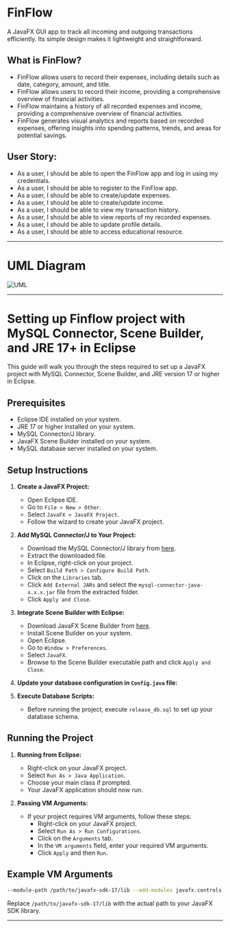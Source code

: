 # FinFlow 
A JavaFX GUI app to track all incoming and outgoing transactions efficiently. Its simple design makes it lightweight and straightforward.


## What is FinFlow?

- FinFlow allows users to record their expenses, including details such as date, category, amount, and title.
- FinFlow allows users to record their income, providing a comprehensive overview of financial activities.
- FinFlow maintains a history of all recorded expenses and income, providing a comprehensive overview of financial activities.
- FinFlow generates visual analytics and reports based on recorded expenses, offering insights into spending patterns, trends, and areas for potential savings.


## User Story:

- As a user, I should be able to open the FinFlow app and log in using my credentials.
- As a user, I should be able to register to the FinFlow app.
- As a user, I should be able to create/update expenses.
- As a user, I should be able to create/update income.
- As a user, I should be able to view my transaction history.
- As a user, I should be able to view reports of my recorded expenses.
- As a user, I should be able to update profile details.
- As a user, I should be able to access educational resource.


---
# UML Diagram
![UML](https://github.com/AvengersAssembl-Group17/FinFlow/assets/98074476/85d08306-3996-4601-ab08-f5e9419587b9)


---

# Setting up Finflow project with MySQL Connector, Scene Builder, and JRE 17+ in Eclipse

This guide will walk you through the steps required to set up a JavaFX project with MySQL Connector, Scene Builder, and JRE version 17 or higher in Eclipse.

## Prerequisites

- Eclipse IDE installed on your system.
- JRE 17 or higher installed on your system.
- MySQL Connector/J library.
- JavaFX Scene Builder installed on your system.
- MySQL database server installed on your system.

## Setup Instructions

1. **Create a JavaFX Project:**
   - Open Eclipse IDE.
   - Go to `File > New > Other`.
   - Select `JavaFX > JavaFX Project`.
   - Follow the wizard to create your JavaFX project.

2. **Add MySQL Connector/J to Your Project:**
   - Download the MySQL Connector/J library from [here](https://dev.mysql.com/downloads/connector/j/).
   - Extract the downloaded file.
   - In Eclipse, right-click on your project.
   - Select `Build Path > Configure Build Path`.
   - Click on the `Libraries` tab.
   - Click `Add External JARs` and select the `mysql-connector-java-x.x.x.jar` file from the extracted folder.
   - Click `Apply and Close`.

3. **Integrate Scene Builder with Eclipse:**
   - Download JavaFX Scene Builder from [here](https://gluonhq.com/products/scene-builder/).
   - Install Scene Builder on your system.
   - Open Eclipse.
   - Go to `Window > Preferences`.
   - Select `JavaFX`.
   - Browse to the Scene Builder executable path and click `Apply and Close`.

4. **Update your database configuration in `Config.java` file:**

5. **Execute Database Scripts:**
   - Before running the project, execute `release_db.sql` to set up your database schema.

## Running the Project

1. **Running from Eclipse:**
   - Right-click on your JavaFX project.
   - Select `Run As > Java Application`.
   - Choose your main class if prompted.
   - Your JavaFX application should now run.

2. **Passing VM Arguments:**
   - If your project requires VM arguments, follow these steps:
     - Right-click on your JavaFX project.
     - Select `Run As > Run Configurations`.
     - Click on the `Arguments` tab.
     - In the `VM arguments` field, enter your required VM arguments.
     - Click `Apply` and then `Run`.

## Example VM Arguments

```bash
--module-path /path/to/javafx-sdk-17/lib --add-modules javafx.controls,javafx.fxml,javafx.web
```

Replace `/path/to/javafx-sdk-17/lib` with the actual path to your JavaFX SDK library.

---
